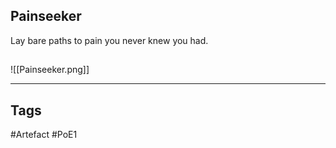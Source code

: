 ## Painseeker
Lay bare paths to pain you never knew you had.
##
![[Painseeker.png]]

---
## Tags
#Artefact
#PoE1